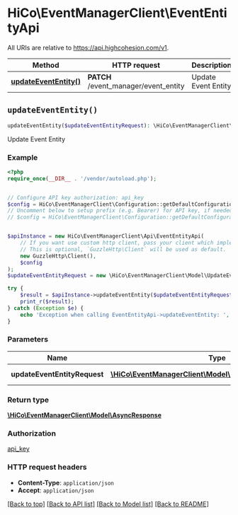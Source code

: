# HiCo\EventManagerClient\EventEntityApi

All URIs are relative to https://api.highcohesion.com/v1.

Method | HTTP request | Description
------------- | ------------- | -------------
[**updateEventEntity()**](EventEntityApi.md#updateEventEntity) | **PATCH** /event_manager/event_entity | Update Event Entity


## `updateEventEntity()`

```php
updateEventEntity($updateEventEntityRequest): \HiCo\EventManagerClient\Model\AsyncResponse
```

Update Event Entity

### Example

```php
<?php
require_once(__DIR__ . '/vendor/autoload.php');


// Configure API key authorization: api_key
$config = HiCo\EventManagerClient\Configuration::getDefaultConfiguration()->setApiKey('apiKey', 'YOUR_API_KEY');
// Uncomment below to setup prefix (e.g. Bearer) for API key, if needed
// $config = HiCo\EventManagerClient\Configuration::getDefaultConfiguration()->setApiKeyPrefix('apiKey', 'Bearer');


$apiInstance = new HiCo\EventManagerClient\Api\EventEntityApi(
    // If you want use custom http client, pass your client which implements `GuzzleHttp\ClientInterface`.
    // This is optional, `GuzzleHttp\Client` will be used as default.
    new GuzzleHttp\Client(),
    $config
);
$updateEventEntityRequest = new \HiCo\EventManagerClient\Model\UpdateEventEntityRequest(); // \HiCo\EventManagerClient\Model\UpdateEventEntityRequest | The fields to update

try {
    $result = $apiInstance->updateEventEntity($updateEventEntityRequest);
    print_r($result);
} catch (Exception $e) {
    echo 'Exception when calling EventEntityApi->updateEventEntity: ', $e->getMessage(), PHP_EOL;
}
```

### Parameters

Name | Type | Description  | Notes
------------- | ------------- | ------------- | -------------
 **updateEventEntityRequest** | [**\HiCo\EventManagerClient\Model\UpdateEventEntityRequest**](../Model/UpdateEventEntityRequest.md)| The fields to update |

### Return type

[**\HiCo\EventManagerClient\Model\AsyncResponse**](../Model/AsyncResponse.md)

### Authorization

[api_key](../../README.md#api_key)

### HTTP request headers

- **Content-Type**: `application/json`
- **Accept**: `application/json`

[[Back to top]](#) [[Back to API list]](../../README.md#endpoints)
[[Back to Model list]](../../README.md#models)
[[Back to README]](../../README.md)
